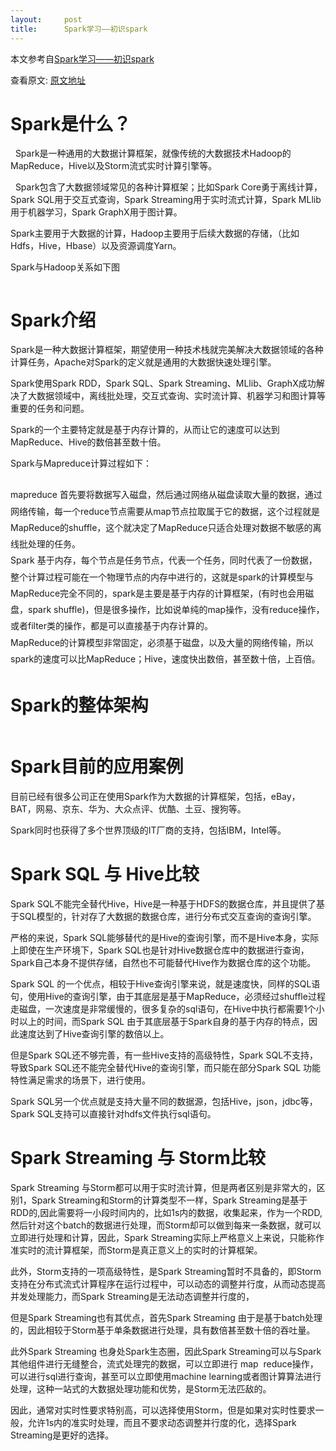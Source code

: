 ```yaml
---
layout:     post
title:      Spark学习——初识spark
---
```

<div id="article_content" class="article_content clearfix csdn-tracking-statistics" data-pid="blog" data-mod="popu_307" data-dsm="post">
								            <link rel="stylesheet" href="https://csdnimg.cn/release/phoenix/template/css/ck_htmledit_views-f76675cdea.css">
						<div class="htmledit_views" id="content_views">
                <p>本文参考自<a href="http://www.jiyuew.top/article/114" rel="nofollow">Spark学习——初识spark</a></p> <p>查看原文: <a href="http://www.jiyuew.top/article/114" rel="nofollow">原文地址</a></p> 
 <h1>Spark是什么？</h1>
 <p>  Spark是一种通用的大数据计算框架，就像传统的大数据技术Hadoop的MapReduce，Hive以及Storm流式实时计算引擎等。</p>
 <p>  Spark包含了大数据领域常见的各种计算框架；比如Spark Core勇于离线计算，Spark SQL用于交互式查询，Spark Streaming用于实时流式计算，Spark MLlib 用于机器学习，Spark GraphX用于图计算。</p>
 <p>Spark主要用于大数据的计算，Hadoop主要用于后续大数据的存储，（比如Hdfs，Hive，Hbase）以及资源调度Yarn。</p>
 <p>Spark与Hadoop关系如下图</p>
 <p><img src="https://img-blog.csdn.net/20180713171943577?watermark/2/text/aHR0cHM6Ly9ibG9nLmNzZG4ubmV0L3dhbmd6cTIyMTM=/font/5a6L5L2T/fontsize/400/fill/I0JBQkFCMA==/dissolve/70" alt=""><br></p>
 <h1>Spark介绍</h1>
 <p>Spark是一种大数据计算框架，期望使用一种技术栈就完美解决大数据领域的各种计算任务，Apache对Spark的定义就是通用的大数据快速处理引擎。</p>
 <p>Spark使用Spark RDD，Spark SQL、Spark Streaming、MLlib、GraphX成功解决了大数据领域中，离线批处理，交互式查询、实时流计算、机器学习和图计算等重要的任务和问题。</p>
 <p>Spark的一个主要特定就是基于内存计算的，从而让它的速度可以达到MapReduce、Hive的数倍甚至数十倍。</p>
 <p>Spark与Mapreduce计算过程如下：</p>
 <p><img src="https://img-blog.csdn.net/20180713174954525?watermark/2/text/aHR0cHM6Ly9ibG9nLmNzZG4ubmV0L3dhbmd6cTIyMTM=/font/5a6L5L2T/fontsize/400/fill/I0JBQkFCMA==/dissolve/70" alt=""><br></p>
 <p></p>
 <div style="line-height:1.875;font-size:14px;">
  mapreduce 首先要将数据写入磁盘，然后通过网络从磁盘读取大量的数据，通过网络传输，每一个reduce节点需要从map节点拉取属于它的数据，这个过程就是MapReduce的shuffle，这个就决定了MapReduce只适合处理对数据不敏感的离线批处理的任务。
 </div>
 <div style="line-height:1.875;font-size:14px;">
  Spark 基于内存，每个节点是任务节点，代表一个任务，同时代表了一份数据，整个计算过程可能在一个物理节点的内存中进行的，这就是spark的计算模型与MapReduce完全不同的，spark是主要是基于内存的计算框架，(有时也会用磁盘，spark shuffle)，但是很多操作，比如说单纯的map操作，没有reduce操作，或者filter类的操作，都是可以直接基于内存计算的。
 </div>
 <div style="line-height:1.875;font-size:14px;">
  MapReduce的计算模型非常固定，必须基于磁盘，以及大量的网络传输，所以spark的速度可以比MapReduce；Hive，速度快出数倍，甚至数十倍，上百倍。
 </div>
 <h1>Spark的整体架构</h1>
 <p></p>
 <p></p>
 <p><img src="https://img-blog.csdn.net/20180713175549606?watermark/2/text/aHR0cHM6Ly9ibG9nLmNzZG4ubmV0L3dhbmd6cTIyMTM=/font/5a6L5L2T/fontsize/400/fill/I0JBQkFCMA==/dissolve/70" alt=""></p>
 <h1>Spark目前的应用案例</h1>
 <p>目前已经有很多公司正在使用Spark作为大数据的计算框架，包括，eBay，BAT，网易、京东、华为、大众点评、优酷、土豆、搜狗等。</p>
 <p>Spark同时也获得了多个世界顶级的IT厂商的支持，包括IBM，Intel等。</p>
 <h1>Spark SQL 与 Hive比较</h1>
 <p>Spark SQL不能完全替代Hive，Hive是一种基于HDFS的数据仓库，并且提供了基于SQL模型的，针对存了大数据的数据仓库，进行分布式交互查询的查询引擎。</p>
 <p>严格的来说，Spark SQL能够替代的是Hive的查询引擎，而不是Hive本身，实际上即使在生产环境下，Spark SQL也是针对Hive数据仓库中的数据进行查询，Spark自己本身不提供存储，自然也不可能替代Hive作为数据仓库的这个功能。</p>
 <p>Spark SQL 的一个优点，相较于Hive查询引擎来说，就是速度快，同样的SQL语句，使用Hive的查询引擎，由于其底层是基于MapReduce，必须经过shuffle过程走磁盘，一次速度是非常缓慢的，很多复杂的sql语句，在Hive中执行都需要1个小时以上的时间，而Spark SQL 由于其底层基于Spark自身的基于内存的特点，因此速度达到了Hive查询引擎的数倍以上。</p>
 <p>但是Spark SQL还不够完善，有一些Hive支持的高级特性，Spark SQL不支持，导致Spark SQL还不能完全替代Hive的查询引擎，而只能在部分Spark SQL 功能特性满足需求的场景下，进行使用。</p>
 <p>Spark SQL另一个优点就是支持大量不同的数据源，包括Hive，json，jdbc等，Spark SQL支持可以直接针对hdfs文件执行sql语句。</p>
 <h1>Spark Streaming 与 Storm比较</h1>
 <p>Spark Streaming 与Storm都可以用于实时流计算，但是两者区别是非常大的，区别1，Spark Streaming和Storm的计算类型不一样，Spark Streaming是基于RDD的,因此需要将一小段时间内的，比如1s内的数据，收集起来，作为一个RDD,然后针对这个batch的数据进行处理，而Storm却可以做到每来一条数据，就可以立即进行处理和计算，因此，Spark Streaming实际上严格意义上来说，只能称作准实时的流计算框架，而Storm是真正意义上的实时的计算框架。</p>
 <p>此外，Storm支持的一项高级特性，是Spark Streaming暂时不具备的，即Storm支持在分布式流式计算程序在运行过程中，可以动态的调整并行度，从而动态提高并发处理能力，而Spark Streaming是无法动态调整并行度的，</p>
 <p>但是Spark Streaming也有其优点，首先Spark Streaming 由于是基于batch处理的，因此相较于Storm基于单条数据进行处理，具有数倍甚至数十倍的吞吐量。</p>
 <p>此外Spark Streaming 也身处Spark生态圈，因此Spark Streaming可以与Spark其他组件进行无缝整合，流式处理完的数据，可以立即进行 map  reduce操作，可以进行sql进行查询，甚至可以立即使用machine learning或者图计算算法进行处理，这种一站式的大数据处理功能和优势，是Storm无法匹敌的。</p>
 <p>因此，通常对实时性要求特别高，可以选择使用Storm，但是如果对实时性要求一般，允许1s内的准实时处理，而且不要求动态调整并行度的化，选择Spark Streaming是更好的选择。</p>
 <p><br></p>
 <p><br></p>            </div>
                </div>